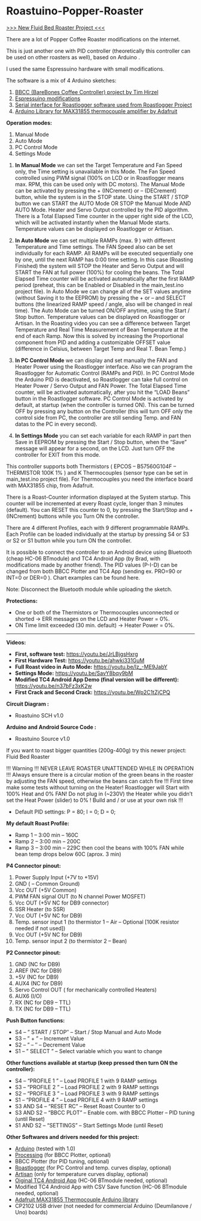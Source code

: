 # Roastuino-Popper-Roaster

[>>> New Fluid Bed Roaster Project <<<](https://github.com/cyberelectronics/Roastuino-Fluidbed-Roaster/tree/main)

There are a lot of Popper Coffee Roaster modifications on the internet.

This is just another one with PID controller (theoretically this controller can be used on other roasters as well), based on Arduino .

I used the same Espressuino hardware with small modifications.

The software is a mix of 4 Arduino sketches:

1. [BBCC (BareBones Coffee Controller) project by Tim Hirzel](http://playground.arduino.cc/Main/BarebonesPIDForEspresso)
2. [Espressuino modifications](https://github.com/cyberelectronics/Espressuino-Gaggia-Classic)
3. [Serial interface for Roastlogger software used from Roastlogger Project](http://homepage.ntlworld.com/green_bean/coffee/roastlogger/roastlogger.htm)   
4. [Arduino Library for MAX31855 thermocouple amplifier by Adafruit](http://learn.adafruit.com/thermocouple/using-a-thermocouple)

**Operation modes:**

1. Manual Mode
2. Auto Mode
3. PC Control Mode
4. Settings Mode

1) **In Manual Mode** we can set the Target Temperature and Fan Speed only, the Time setting is unavailable in this Mode. The Fan Speed controlled using PWM signal (100% on LCD or in Roastlogger means max. RPM, this can be used only with DC motors). The Manual Mode can be activated by pressing the + (INCrement) or – (DECrement) button, while the system is in the STOP state. Using the START / STOP button we can START the AUTO Mode OR STOP the Manual Mode AND AUTO Mode. Heater and Servo Output controlled by the PID algorithm. There is a Total Elapsed Time counter in the upper right side of the LCD, which will be activated instantly when the Manual Mode starts. Temperature values can be displayed on Roastlogger or Artisan.

2) **In Auto Mode** we can set multiple RAMPs (max. 9 ) with different Temperature and Time settings. The FAN Speed also can be set individually for each RAMP. All RAMPs will be executed sequentially one by one, until the next RAMP has 0:00 time setting. In this case (Roasting Finished) the system will STOP the Heater and Servo Output and will START the FAN at full power (100%) for cooling the beans.  The Total Elapsed Time counter will be activated automatically after the first RAMP period (preheat, this can be Enabled or Disabled in the main_test.ino project file). In Auto Mode we can change all of the SET values anytime (without Saving it to the EEPROM) by pressing the + or – and SELECT buttons (the linearized RAMP speed / angle, also will be changed in real time). The Auto Mode can be turned ON/OFF anytime, using the Start / Stop button. Temperature values can be displayed on Roastlogger or Artisan. In the Roasting video you can see a difference between Target Temperature and Real Time Measurement of Bean Temperature at the end of each Ramp. Now this is solved by increasing the Proportional component from PID and adding a customizable OFFSET value (difference in Celsius, between Target Temp and Real T. Bean Temp.)

3) **In PC Control Mode** we can display and set manually the FAN and Heater Power using the Roastlogger interface. Also we can program the Roastlogger for Automatic Control (RAMPs and PID). In PC Control Mode the Arduino PID is deactivated, so Roastlogger can take full control on Heater Power / Servo Output and FAN Power. The Total Elapsed Time counter, will be activated automatically, after you hit the “LOAD Beans” button in the Roastlogger software. PC Control Mode is activated by default, at startup (when the controller is turned ON). This can be turned OFF by pressing any button on the Controller (this will turn OFF only the control side from PC, the controller are still sending Temp. and FAN datas to the PC in every second).

4) **In Settings Mode** you can set each variable for each RAMP in part then Save in EEPROM by pressing the Start / Stop button, when the “Save” message will appear for a second, on the LCD. Just turn OFF the controller for EXIT from this mode.


This controller supports both Thermistors ( EPCOS – B57560G104F – THERMISTOR 100K 1% ) and K Thermocouples (sensor type can be set in main_test.ino project file). For Thermocouples you need the interface board with MAX31855 chip, from Adafruit.

There is a Roast-Counter information displayed at the System startup. This counter will be incremented at every Roast cycle, longer than 3 minutes (default). You can RESET this counter to 0, by pressing the Start/Stop and + (INCrement) buttons while you Turn ON the controller.

There are 4 different Profiles, each with 9 different programmable RAMPs. Each Profile can be loaded individually at the startup by pressing S4 or S3 or S2 or S1 button while you turn ON the controller.

It is possible to connect the controller to an Android device using Bluetooth (cheap HC-06 BTmodule) and TC4 Android App (by Brad, with modifications made by another friend). The PID values (P-I-D) can be changed from both BBCC Plotter and TC4 App (sending ex. PRO=90 or INT=0 or DER=0 ). Chart examples can be found here.

Note: Disconnect the Bluetooth module while uploading the sketch.

**Protections:**

 - One or both of the Thermistors  or Thermocouples unconnected or shorted -> ERR messages on the LCD and Heater Power = 0%.
 - ON Time limit exceeded (30 min. default) -> Heater Power = 0%.
--------------------------------------------------------
**Videos:**
- **First, software test:** https://youtu.be/JrLBjgsHxrg
- **First Hardware Test:** https://youtu.be/ahwki331GuM
- **Full Roast video in Auto Mode:** https://youtu.be/lz_-ME9JabY
- **Settings Mode:** https://youtu.be/SavY8bqy9bM
- **Modified TC4 Android App Demo (final version will be different):** https://youtu.be/n37bFz3xK2w
- **First Crack and Second Crack:** https://youtu.be/Wp2C1tZjCPQ

**Circuit Diagram :**
- Roastuino SCH v1.0
 

**Arduino and Android Source Code :**
- Roastuino Source v1.0
 
 If you want to roast bigger quantities (200g-400g) try this newer project: Fluid Bed Roaster

!!! Warning !!!
 NEVER LEAVE ROASTER UNATTENDED WHILE IN OPERATION !!!
Always ensure there is a circular motion of the green beans in the roaster by adjusting the FAN speed, otherwise the beans can catch fire !!! First time make some tests without turning on the Heater! 
Roastlogger will Start with 100% Heat and 0% FAN! Do not plug in (~230V) the Heater while you didn’t set the Heat Power (slider) to 0% ! 
Build and / or use at your own risk !!!

- Default PID settings:  P = 80;  I = 0;  D = 0;

**My default Roast Profile:**

- Ramp 1 – 3:00 min – 160C
- Ramp 2 – 3:00 min – 200C
- Ramp 3 – 3:00 min – 229C
then cool the beans with 100% FAN while bean temp drops below 60C (aprox. 3 min)

**P4 Connector pinout:**

1. Power Supply Input  (+7V to +15V)
2. GND ( – Common Ground)
3. Vcc OUT (+5V Common)
4. PWM FAN signal OUT (to N channel Power MOSFET)
5. Vcc OUT (+5V NC for DB9 connector)
6. SSR Heater (to SSR)
7. Vcc OUT (+5V NC for DB9)
8. Temp. sensor input 1 (to thermistor 1 – Air – Optional [100K resistor needed if not used])
9. Vcc OUT (+5V NC for DB9)
10. Temp. sensor input 2  (to thermistor 2 – Bean)

**P2 Connector pinout:**

1. GND (NC for DB9)
2. AREF (NC for DB9)
3. +5V   (NC for DB9)
4. AUX4 (NC for DB9)
5. Servo Control OUT ( for mechanically controlled Heaters)
6. AUX6 (I/O)
7. RX (NC for DB9 – TTL)
8. TX (NC for DB9 – TTL)
 

**Push Button functions:**

- S4 – ” START / STOP″ – Start / Stop Manual and Auto Mode
- S3 – ” + ” – Increment Value
- S2 – ”  –  ″ – Decrement Value
- S1 – ” SELECT ” – Select variable which you want to change

**Other functions available at startup (keep pressed then turn ON the controller):**

- S4 – “PROFILE 1 ” – Load PROFILE 1 with 9 RAMP settings
- S3 – “PROFILE 2 ” – Load PROFILE 2 with 9 RAMP settings
- S2 – “PROFILE 3 ” – Load PROFILE 3 with 9 RAMP settings
- S1 – “PROFILE 4 ” – Load PROFILE 4 with 9 RAMP settings
- S3 AND S4 – “RESET RC” – Reset Roast Counter to 0
- S3 AND S2 – “BBCC PLOT” – Enable com. with BBCC Plotter – PID tuning (until Reset)
- S1 AND S2 – “SETTINGS” – Start Settings Mode (until Reset)

**Other Softwares and drivers needed for this project:**

   - [Arduino](http://arduino.cc/en/Main/Software) (tested with 1.0)
   - [Processing](http://www.processing.org/download/) (for BBCC Plotter, optional)
   - BBCC Plotter (for PID tuning, optional)
   - [Roastlogger](http://homepage.ntlworld.com/green_bean/coffee/roastlogger/roastlogger.htm) (for PC Control and temp. curves display, optional)
   - [Artisan](http://code.google.com/p/artisan/) (only for temperature curves display, optional)
   - [Oiginal TC4 Android App](http://code.google.com/p/tc4-shield/downloads/detail?name=TC4%20Android%20App_2_1.zip&can=2&q=) (HC-06 BTmodule needed, optional)
   - Modified TC4 Android App with CSV Save function (HC-06 BTmodule needed, optional)
   - [Adafruit MAX31855 Thermocouple Arduino library](https://learn.adafruit.com/thermocouple/using-a-thermocouple)
   - CP2102 USB driver (not needed for commercial Arduino (Deumilanove / Uno) boards)
